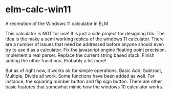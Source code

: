# elm-calc-win11
 A recreation of the Windows 11 calculator in ELM

 This calculator is NOT for use! It is just a side project for designing UIs. The idea is the make a semi working replica of the windows 11 calculator. There are a number of issues that need be addressed before anyone should even try to use it as a calculator. Fix the javascript engine floating point precision. Implement a real parser. Replace the current string based stack. Finish adding the other functions. Probably a lot more!

 But as of right now, it works ok for simple operations. Basic Add, Subtract, Multiple, Divide all work. Some functions have been added as well. For instance, the squaring number button and flip sign button. There are other basic features that somewhat mimic how the windows 10 calculator works. 
